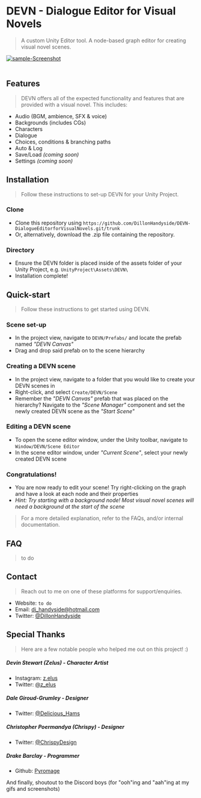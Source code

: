 # DEVN - Dialogue Editor for Visual Novels
> A custom Unity Editor tool. A node-based graph editor for creating visual novel scenes.

<a href="https://ibb.co/r49Qwnz"><img src="https://i.ibb.co/bzt6KpC/sample-Screenshot.png" alt="sample-Screenshot" border="0"></a><br /><a target='_blank' href='https://imgbb.com/'></a><br/>

## Features
> DEVN offers all of the expected functionality and features that are provided with a visual novel. This includes:
* Audio (BGM, ambience, SFX & voice)
* Backgrounds (includes CGs)
* Characters
* Dialogue
* Choices, conditions & branching paths
* Auto & Log
* Save/Load *(coming soon)*
* Settings *(coming soon)*


## Installation
> Follow these instructions to set-up DEVN for your Unity Project.
### Clone
* Clone this repository using ``` https://github.com/DillonHandyside/DEVN-DialogueEditorforVisualNovels.git/trunk ```
* Or, alternatively, download the .zip file containing the repository.
### Directory
* Ensure the DEVN folder is placed inside of the assets folder of your Unity Project, e.g. ``` UnityProject\Assets\DEVN\ ```
* Installation complete!


## Quick-start
> Follow these instructions to get started using DEVN. 
### Scene set-up
* In the project view, navigate to ``` DEVN/Prefabs/ ``` and locate the prefab named *"DEVN Canvas"*
* Drag and drop said prefab on to the scene hierarchy
### Creating a DEVN scene
* In the project view, navigate to a folder that you would like to create your DEVN scenes in
* Right-click, and select ``` Create/DEVN/Scene ```
* Remember the *"DEVN Canvas"* prefab that was placed on the hierarchy? Navigate to the *"Scene Manager"* component and set the newly created DEVN scene as the *"Start Scene"*
### Editing a DEVN scene
* To open the scene editor window, under the Unity toolbar, navigate to ``` Window/DEVN/Scene Editor ```
* In the scene editor window, under *"Current Scene"*, select your newly created DEVN scene
### Congratulations!
* You are now ready to edit your scene! Try right-clicking on the graph and have a look at each node and their properties
* *Hint: Try starting with a background node! Most visual novel scenes will need a background at the start of the scene*
> For a more detailed explanation, refer to the FAQs, and/or internal documentation.


## FAQ
> to do


## Contact
> Reach out to me on one of these platforms for support/enquiries.
* Website: ``` to do ```
* Email: 		 [dj_handyside@hotmail.com](mailto:dj_handyside@hotmail.com?subject=[GitHub]%20DEVN%20Enquiry)
* Twitter:	 [@DillonHandyside](https://twitter.com/DillonHandyside)


## Special Thanks
> Here are a few notable people who helped me out on this project! :)
##### Devin Stewart (Zelus) - Character Artist
* Instagram: [z.elus](https://www.instagram.com/z.elus/)
* Twitter:   [@z_elus](https://twitter.com/z_elus)
##### Dale Giroud-Grumley - Designer
* Twitter:   [@Delicious_Hams](https://twitter.com/Delicious_Hams)
##### Christopher Poermandya (Chrispy) - Designer 
* Twitter:   [@ChrispyDesign](https://twitter.com/ChrispyDesign)
##### Drake Barclay - Programmer
* Github:    [Pyromage](https://github.com/ThePyromage)

And finally, shoutout to the Discord boys (for "ooh"ing and "aah"ing at my gifs and screenshots)

